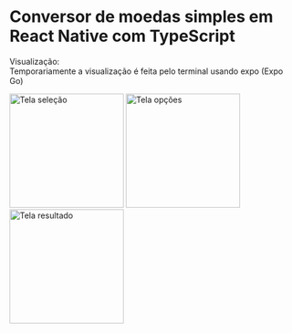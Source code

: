 # Conversor de moedas simples em React Native com TypeScript

Visualização:  
Temporariamente a visualização é feita pelo terminal usando expo (Expo Go)

<img src="https://github.com/user-attachments/assets/af0dc776-4d88-498a-b901-40589f411a4d" alt="Tela seleção" width="200"/>
<img src="https://github.com/user-attachments/assets/65fed6c3-dedb-4921-825a-7e4be3d322f4" alt="Tela opções" width="200"/>
<img src="https://github.com/user-attachments/assets/6582b673-bc9d-4587-be37-4e51518f4b18" alt="Tela resultado" width="200"/>
